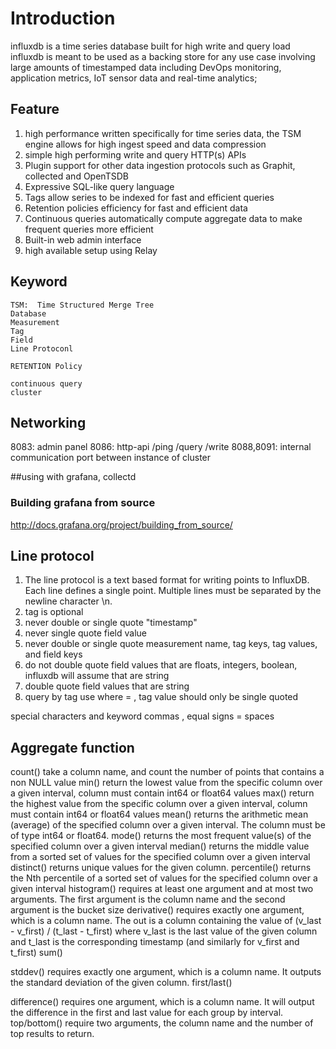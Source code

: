 # Introduction
influxdb is a time series database built for high write and query load  
influxdb is meant to be used as a backing store for any use case involving large amounts of timestamped data including DevOps monitoring, application metrics, IoT sensor data and real-time analytics;  

## Feature
1. high performance written specifically for time series data, the TSM engine  allows for high ingest speed and data compression   
2. simple high performing write and query HTTP(s) APIs    
3. Plugin support for other data ingestion protocols such as Graphit, collected and OpenTSDB  
4.  Expressive SQL-like query language 
5. Tags allow series to be indexed for fast and efficient queries   
6. Retention policies efficiency for fast and efficient data  
7. Continuous queries automatically compute aggregate data to make frequent queries more efficient  
8. Built-in web admin interface  
9. high available setup using Relay


## Keyword
```
TSM:  Time Structured Merge Tree
Database
Measurement
Tag
Field
Line Protoconl

RETENTION Policy

continuous query
cluster

```

## Networking
8083: admin panel
8086: http-api   /ping /query /write
8088,8091: internal communication port between instance of cluster


##using with grafana, collectd
### Building grafana from source
http://docs.grafana.org/project/building_from_source/


## Line protocol
1. The line protocol is a text based format for writing points to InfluxDB. Each line defines a single point. Multiple lines must be separated by the newline character \n.
2. tag is optional
3. never double or single quote "timestamp"
4. never single quote field value
5. never double or single quote measurement name, tag keys, tag values, and field keys 
6. do not double quote field values that are floats, integers, boolean, influxdb will assume that are string
7. double quote field values that are string
8. query by tag use where <tag key> = <tag value> , tag value should only be single quoted 


special characters and keyword
    commas ,
    equal signs = 
    spaces 



## Aggregate function
count()
    take a column name, and count the number of points that contains a non NULL value
min()
    return the lowest value from the specific column over a given interval, column must contain int64 or float64 values
max()
    return the highest value from the specific column over a given interval, column must contain int64 or float64 values
mean()
    returns the arithmetic mean (average) of the specified column over a given interval. The column must be of type int64 or float64.
mode()
    returns the most frequent value(s) of the specified column over a given interval 
median()
    returns the middle value from a sorted set of values for the specified column over a given interval
distinct()
    returns unique values for the given column.
percentile()
    returns the Nth percentile of a sorted set of values for the specified column over a given interval
histogram()
    requires at least one argument and at most two arguments. The first argument is the column name and the second argument is the bucket size
derivative()
    requires exactly one argument, which is a column name. The out is a column containing the value of (v_last - v_first) / (t_last - t_first) where v_last is the last value of the given column and t_last is the corresponding timestamp (and similarly for v_first and t_first)
sum()
    
stddev()
    requires exactly one argument, which is a column name. It outputs the standard deviation of the given column.
first/last()
    
difference()
    requires one argument, which is a column name. It will output the difference in the first and last value for each group by interval.
top/bottom()
   require two arguments, the column name and the number of top results to return.  

